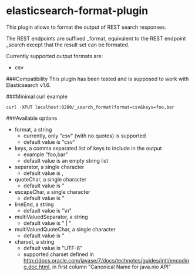 # elasticsearch-format-plugin

This plugin allows to format the output of REST search responses.

The REST endpoints are suffixed _format, equivalent to the REST endpoint _search except that the result set can be formated.

Currently supported output formats are:
* csv

###Compatibility
This plugin has been tested and is supposed to work with Elasticsearch v1.6.

###Minimal curl example 

	curl -XPUT localhost:9200/_search_format?format=csv&keys=foo,bar

###Available options

* format, a string
  * currently, only "csv" (with no quotes) is supported
  * default value is "csv"
* keys, a comma separated list of keys to include in the output
  * example "foo,bar"
  * default value is an empty string list
* separator, a single character
  * default value is ,
* quoteChar, a single character
  * default value is "
* escapeChar, a single character
  * default value is "
* lineEnd, a string
  * default value is "\n"
* multiValuedSeparator, a string
  * default value is " | "
* multiValuedQuoteChar, a single character
  * default value is "
* charset, a string
  * default value is "UTF-8"
  * supported charset defined in http://docs.oracle.com/javase/7/docs/technotes/guides/intl/encoding.doc.html, in first column "Canonical Name for java.nio API"
